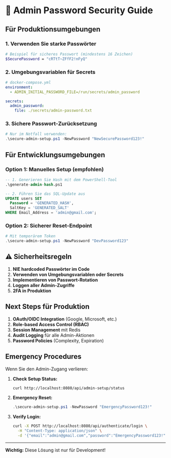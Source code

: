 # 🔐 Admin Password Security Guide


## Für Produktionsumgebungen

### 1. **Verwenden Sie starke Passwörter**
```bash
# Beispiel für sicheres Passwort (mindestens 16 Zeichen)
$SecurePassword = "cRTtT~ZFfF2!nFyQ"
```

### 2. **Umgebungsvariablen für Secrets**
```yaml
# docker-compose.yml
environment:
  - ADMIN_INITIAL_PASSWORD_FILE=/run/secrets/admin_password

secrets:
  admin_password:
    file: ./secrets/admin-password.txt
```

### 3. **Sichere Passwort-Zurücksetzung**
```powershell
# Nur im Notfall verwenden:
.\secure-admin-setup.ps1 -NewPassword "NewSecurePassword123!"
```

## Für Entwicklungsumgebungen

### Option 1: Manuelles Setup (empfohlen)
```sql
-- 1. Generieren Sie Hash mit dem PowerShell-Tool
.\generate-admin-hash.ps1

-- 2. Führen Sie das SQL-Update aus
UPDATE users SET 
  Password = 'GENERATED_HASH', 
  SaltKey = 'GENERATED_SALT' 
WHERE Email_Address = 'admin@gmail.com';
```

### Option 2: Sicherer Reset-Endpoint
```powershell
# Mit temporärem Token
.\secure-admin-setup.ps1 -NewPassword "DevPassword123"
```

## ⚠️ Sicherheitsregeln

1. **NIE hardcoded Passwörter im Code**
2. **Verwenden von Umgebungsvariablen oder Secrets**
3. **Implementieren von Passwort-Rotation**
4. **Loggen aller Admin-Zugriffe**
5. **2FA in Produktion**

## Next Steps für Produktion

1. **OAuth/OIDC Integration** (Google, Microsoft, etc.)
2. **Role-based Access Control (RBAC)**
3. **Session Management** mit Redis
4. **Audit Logging** für alle Admin-Aktionen
5. **Password Policies** (Complexity, Expiration)

## Emergency Procedures

Wenn Sie den Admin-Zugang verlieren:

1. **Check Setup Status:**
   ```bash
   curl http://localhost:8080/api/admin-setup/status
   ```

2. **Emergency Reset:**
   ```powershell
   .\secure-admin-setup.ps1 -NewPassword "EmergencyPassword123!"
   ```

3. **Verify Login:**
   ```bash
   curl -X POST http://localhost:8080/api/authenticate/login \
     -H "Content-Type: application/json" \
     -d '{"email":"admin@gmail.com","password":"EmergencyPassword123!"}'
   ```

---

**Wichtig:** Diese Lösung ist nur für Development!
